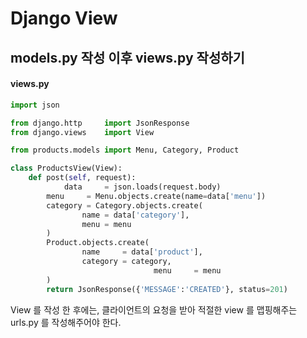 # Django View
## models.py 작성 이후 views.py 작성하기
#### views.py
```python 
import json

from django.http     import JsonResponse
from django.views    import View

from products.models import Menu, Category, Product

class ProductsView(View):
    def post(self, request):
		    data     = json.loads(request.body)
        menu     = Menu.objects.create(name=data['menu'])
        category = Category.objects.create(
                name = data['category'],
                menu = menu
        )
        Product.objects.create(
                name     = data['product'], 
                category = category,
								menu     = menu
        )
        return JsonResponse({'MESSAGE':'CREATED'}, status=201)
```
View 를 작성 한 후에는, 클라이언트의 요청을 받아 적절한 view 를 맵핑해주는 urls.py 를 작성해주어야 한다.
